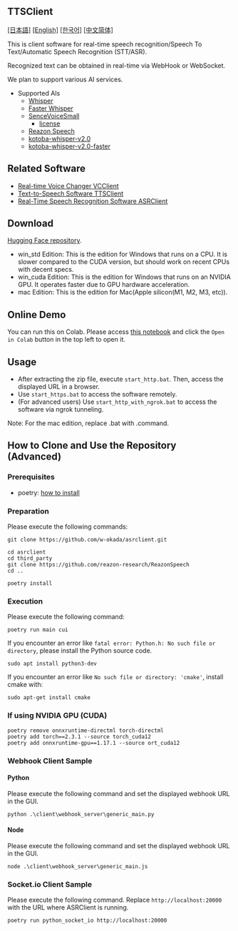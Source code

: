 TTSClient
---
  [[日本語]](./README.md) [[English]](./README_en.md) [[한국어]](./README_ko.md) [[中文简体]](./README_cn.md)


This is client software for real-time speech recognition/Speech To Text/Automatic Speech Recognition (STT/ASR).

Recognized text can be obtained in real-time via WebHook or WebSocket.

We plan to support various AI services.

- Supported AIs
  - [Whisper](https://github.com/openai/whisper)
  - [Faster Whisper](https://github.com/SYSTRAN/faster-whisper)
  - [SenceVoiceSmall](https://github.com/FunAudioLLM/SenseVoice)
    - [license](https://github.com/FunAudioLLM/SenseVoice/blob/main/LICENSE)
  - [Reazon Speech](https://research.reazon.jp/projects/ReazonSpeech/index.html)
  - [kotoba-whisper-v2.0](https://huggingface.co/kotoba-tech/kotoba-whisper-v2.0)
  - [kotoba-whisper-v2.0-faster](https://huggingface.co/kotoba-tech/kotoba-whisper-v2.0-faster)


## Related Software
- [Real-time Voice Changer VCClient](https://github.com/w-okada/voice-changer)
- [Text-to-Speech Software TTSClient](https://github.com/w-okada/ttsclient)
- [Real-Time Speech Recognition Software ASRClient](https://github.com/w-okada/asrclient)

## Download
[Hugging Face repository](https://huggingface.co/wok000/asrclient000/tree/main).

- win_std Edition: This is the edition for Windows that runs on a CPU. It is slower compared to the CUDA version, but should work on recent CPUs with decent specs.
- win_cuda Edition: This is the edition for Windows that runs on an NVIDIA GPU. It operates faster due to GPU hardware acceleration.
- mac Edition: This is the edition for Mac(Apple silicon(M1, M2, M3, etc)).

## Online Demo

You can run this on Colab.
Please access [this notebook](https://github.com/w-okada/asrclient/blob/master/w_okada's_ASR_Client.ipynb) and click the `Open in Colab` button in the top left to open it.

## Usage
- After extracting the zip file, execute `start_http.bat`. Then, access the displayed URL in a browser.
- Use `start_https.bat` to access the software remotely.
- (For advanced users) Use `start_http_with_ngrok.bat` to access the software via ngrok tunneling.

Note: For the mac edition, replace .bat with .command.

## How to Clone and Use the Repository (Advanced)
### Prerequisites

- poetry: [how to install](https://python-poetry.org/docs/#installing-with-the-official-installer)

### Preparation
Please execute the following commands:

```
git clone https://github.com/w-okada/asrclient.git

cd asrclient
cd third_party
git clone https://github.com/reazon-research/ReazonSpeech
cd ..

poetry install
```

### Execution
Please execute the following command:
```
poetry run main cui
```

If you encounter an error like `fatal error: Python.h: No such file or directory`, please install the Python source code.

```
sudo apt install python3-dev
```

If you encounter an error like `No such file or directory: 'cmake'`, install cmake with:
```
sudo apt-get install cmake
```

### If using NVIDIA GPU (CUDA)

```
poetry remove onnxruntime-directml torch-directml
poetry add torch==2.3.1 --source torch_cuda12
poetry add onnxruntime-gpu==1.17.1 --source ort_cuda12
```

### Webhook Client Sample

#### Python
Please execute the following command and set the displayed webhook URL in the GUI.
```
python .\client\webhook_server\generic_main.py
```

#### Node
Please execute the following command and set the displayed webhook URL in the GUI.
```
node .\client\webhook_server\generic_main.js
```

### Socket.io Client Sample
Please execute the following command.
Replace `http://localhost:20000` with the URL where ASRClient is running.
```
poetry run python_socket_io http://localhost:20000
```